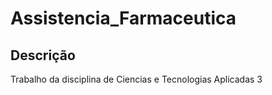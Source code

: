 # Assistencia_Farmaceutica

## Descrição
Trabalho da disciplina de Ciencias e Tecnologias Aplicadas 3